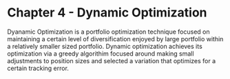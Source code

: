 # Chapter 4 - Dynamic Optimization

Dyanamic Optimization is a portfolio optimization technique focused on maintaining a certain level of diversification enjoyed by large portfolio within a relatively smaller sized portfolio. Dynamic optimization achieves its optimization via a greedy algorithim focused around making small adjustments to position sizes and selected a variation that optimizes for a certain tracking error.
